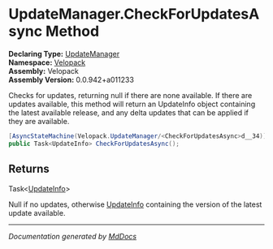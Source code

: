 ﻿<!--  
  <auto-generated>   
    The contents of this file were generated by a tool.  
    Changes to this file may be list if the file is regenerated  
  </auto-generated>   
-->

# UpdateManager.CheckForUpdatesAsync Method

**Declaring Type:** [UpdateManager](../index.md)  
**Namespace:** [Velopack](../../index.md)  
**Assembly:** Velopack  
**Assembly Version:** 0.0.942+a011233

Checks for updates, returning null if there are none available. If there are updates available, this method will return an  UpdateInfo object containing the latest available release, and any delta updates that can be applied if they are available.

```csharp
[AsyncStateMachine(Velopack.UpdateManager/<CheckForUpdatesAsync>d__34)]
public Task<UpdateInfo> CheckForUpdatesAsync();
```

## Returns

Task\<[UpdateInfo](../../UpdateInfo/index.md)\>

Null if no updates, otherwise [UpdateInfo](../../UpdateInfo/index.md) containing the version of the latest update available.

___

*Documentation generated by [MdDocs](https://github.com/ap0llo/mddocs)*
